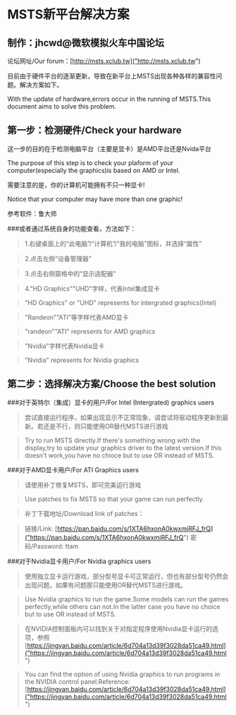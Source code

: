 MSTS新平台解决方案
====================
制作：jhcwd@微软模拟火车中国论坛
----------
论坛网址/Our forum：[http://msts.xclub.tw]("http://msts.xclub.tw")

目前由于硬件平台的逐渐更新，导致在新平台上MSTS出现各种各样的兼容性问题。解决方案如下。

With the update of hardware,errors occur in the running of MSTS.This document aims to solve this problem.

## 第一步：检测硬件/Check your hardware
这一步的目的在于检测电脑平台（主要是显卡）是AMD平台还是Nvida平台

The purpose of this step is to check your plaform of your computer(especially the graphics)is based on AMD or Intel. 

需要注意的是，你的计算机可能拥有不只一种显卡!

Notice that your computer may have more than one graphic!

参考软件：鲁大师

###或者通过系统自身的功能查看，方法如下：

>1.右键桌面上的“此电脑”/“计算机”/“我的电脑”图标，并选择“属性”

>2.点击左侧“设备管理器”

>3.点击右侧窗格中的“显示适配器”

>4."HD Graphics""UHD"字样，代表Intel集成显卡

>"HD Graphics" or "UHD" represents for intergrated graphics(Intel)

>"Randeon""ATI"等字样代表AMD显卡

>"randeon""ATI" represents for AMD graphics

>"Nvidia"字样代表Nvidia显卡

>"Nvidia" represents for Nvidia graphics

## 第二步：选择解决方案/Choose the best solution

###对于英特尔（集成）显卡的用户/For Intel (Intergrated) graphics users

>尝试直接运行程序，如果出现显示不正常现象，请尝试将驱动程序更新到最新。若还是不行，则只能使用OR替代MSTS进行游戏

>Try to run MSTS directly.If there's something wrong with the display,try to update your graphics driver to the latest version.If this doesn't work,you have no chioce but to use OR instead of MSTS.

###对于AMD显卡用户/For ATI Graphics users

>请使用补丁修复MSTS，即可完美运行游戏

>Use patches to fix MSTS so that your game can run perfectly.

>补丁下载地址/Download link of patches：

>链接/Link: [https://pan.baidu.com/s/1XTA6hxonA0kwxmjRFJ_frQ]("https://pan.baidu.com/s/1XTA6hxonA0kwxmjRFJ_frQ") 密码/Password: ttam

###对于Nvidia显卡用户/For Nvidia graphics users

>使用独立显卡运行游戏，部分型号显卡可正常运行，但也有部分型号仍然会出现问题。如果有问题那只能使用OR替代MSTS进行游戏。

>Use Nvidia graphics to run the game.Some models can run the games perfectly,while others can not.In the latter case you have no choice but to use OR instead of MSTS.

>在NVIDIA控制面板内可以找到关于对指定程序使用Nvidia显卡运行的选项，参照[https://jingyan.baidu.com/article/6d704a13d39f3028da51ca49.html]("https://jingyan.baidu.com/article/6d704a13d39f3028da51ca49.html")

>You can find the option of using Nvidia graphics to run programs in the NVIDIA control panel.Reference:[https://jingyan.baidu.com/article/6d704a13d39f3028da51ca49.html]("https://jingyan.baidu.com/article/6d704a13d39f3028da51ca49.html")
